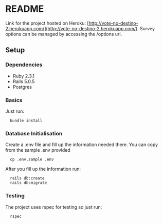# README

Link for the project hosted on Heroku: [http://vote-no-destino-2.herokuapp.com/](http://vote-no-destino-2.herokuapp.com/).
Survey options can be managed by accessing the /options url.

## Setup
### Dependencies

* Ruby 2.3.1
* Rails 5.0.5
* Postgres

### Basics

Just run:

```
  bundle install
```

### Database Initialisation

Create a .env file and fill up the information needed there. You can copy from the sample .env provided

```
  cp .env.sample .env
```

After you fill up the information run:

```
  rails db:create
  rails db:migrate
```

### Testing

The project uses rspec for testing so just run:

```
  rspec
```

